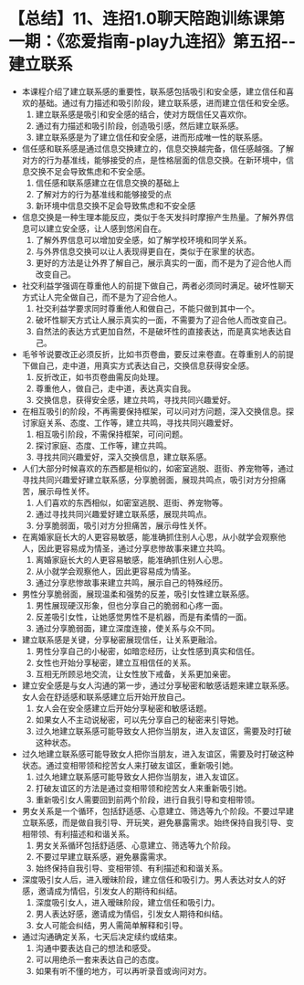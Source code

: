 # 【总结】11、连招1.0聊天陪跑训练课第一期：《恋爱指南-play九连招》第五招--建立联系

-   本课程介绍了建立联系感的重要性，联系感包括吸引和安全感，建立信任和喜欢的基础。通过有力描述和吸引阶段，建立联系感，进而建立信任和安全感。
    1.  建立联系感是吸引和安全感的结合，使对方既信任又喜欢你。
    2.  通过有力描述和吸引阶段，创造吸引感，然后建立联系感。
    3.  建立联系感是为了建立信任和安全感，进而形成唯一性的联系感。
-   信任感和联系感是通过信息交换建立的，信息交换越完备，信任感越强。了解对方的行为基准线，能够接受的点，是性格层面的信息交换。在新环境中，信息交换不足会导致焦虑和不安全感。
    1.  信任感和联系感建立在信息交换的基础上
    2.  了解对方的行为基准线和能够接受的点
    3.  新环境中信息交换不足会导致焦虑和不安全感
-   信息交换是一种生理本能反应，类似于冬天发抖时摩擦产生热量。了解外界信息可以建立安全感，让人感到悠闲自在。
    1.  了解外界信息可以增加安全感，如了解学校环境和同学关系。
    2.  与外界信息交换可以让人表现得更自在，类似于在家里的状态。
    3.  更好的方法是让外界了解自己，展示真实的一面，而不是为了迎合他人而改变自己。
-   社交利益学强调在尊重他人的前提下做自己，两者必须同时满足。破坏性聊天方式让人完全做自己，而不是为了迎合他人。
    1.  社交利益学要求同时尊重他人和做自己，不能只做到其中一个。
    2.  破坏性聊天方式让人展示真实的一面，不需要为了迎合他人而改变自己。
    3.  自然法的表达方式更加自然，不是破坏性的直接表达，而是真实地表达自己。
-   毛爷爷说要改正必须反折，比如书页卷曲，要反过来卷直。在尊重别人的前提下做自己，走中道，用真实方式表达自己，交换信息获得安全感。
    1.  反折改正，如书页卷曲需反向处理。
    2.  尊重他人，做自己，走中道，表达真实自我。
    3.  交换信息，获得安全感，建立共鸣，寻找共同兴趣爱好。
-   在相互吸引的阶段，不再需要保持框架，可以问对方问题，深入交换信息。探讨家庭关系、态度、工作等，建立共鸣，寻找共同兴趣爱好。
    1.  相互吸引阶段，不需保持框架，可问问题。
    2.  探讨家庭、态度、工作等，建立共鸣。
    3.  寻找共同兴趣爱好，深入交换信息，建立联系感。
-   人们大部分时候喜欢的东西都是相似的，如密室逃脱、逛街、养宠物等，通过寻找共同兴趣爱好建立联系感，分享脆弱面，展现共鸣点，吸引对方分担痛苦，展示母性关怀。
    1.  人们喜欢的东西相似，如密室逃脱、逛街、养宠物等。
    2.  通过寻找共同兴趣爱好建立联系感，展现共鸣点。
    3.  分享脆弱面，吸引对方分担痛苦，展示母性关怀。
-   在离婚家庭长大的人更容易敏感，能准确抓住别人心思，从小就学会观察他人，因此更容易成为情圣，通过分享悲惨故事来建立共鸣。
    1.  离婚家庭长大的人更容易敏感，能准确抓住别人心思。
    2.  从小就学会观察他人，因此更容易成为情圣。
    3.  通过分享悲惨故事来建立共鸣，展示自己的特殊经历。
-   男性分享脆弱面，展现温柔和强势的反差，吸引女性建立联系感。
    1.  男性展现硬汉形象，但也分享自己的脆弱和心疼一面。
    2.  反差吸引女性，让她感觉男性不是机器，而是有柔情的一面。
    3.  通过分享脆弱面，建立深度连接，使关系与众不同。
-   建立联系感是关键，分享秘密展现信任，让关系更融洽。
    1.  男性分享自己的小秘密，如暗恋经历，让女性感到真实和信任。
    2.  女性也开始分享秘密，建立互相信任的关系。
    3.  互相无所顾忌地交流，让女性放下戒备，关系更加亲密。
-   建立安全感是与女人沟通的第一步，通过分享秘密和敏感话题来建立联系感。女人会在舒适感和联系感建立后开始开放自己。
    1.  女人会在安全感建立后开始分享秘密和敏感话题。
    2.  如果女人不主动说秘密，可以先分享自己的秘密来引导她。
    3.  过久地建立联系感可能导致女人把你当朋友，进入友谊区，需要及时打破这种状态。
-   过久地建立联系感可能导致女人把你当朋友，进入友谊区，需要及时打破这种状态。通过变相带领和挖苦女人来打破友谊区，重新吸引她。
    1.  过久地建立联系感可能导致女人把你当朋友，进入友谊区。
    2.  打破友谊区的方法是通过变相带领和挖苦女人来重新吸引她。
    3.  重新吸引女人需要回到前两个阶段，进行自我引导和变相带领。
-   男女关系是一个循环，包括舒适感、心意建立、筛选等九个阶段。不要过早建立联系感，而是做自我引导、开玩笑，避免暴露需求。始终保持自我引导、变相带领、有利描述和和谐关系。
    1.  男女关系循环包括舒适感、心意建立、筛选等九个阶段。
    2.  不要过早建立联系感，避免暴露需求。
    3.  始终保持自我引导、变相带领、有利描述和和谐关系。
-   深度吸引女人后，进入暧昧阶段，建立信任和吸引力。男人表达对女人的好感，邀请成为情侣，引发女人的期待和纠结。
    1.  深度吸引女人，进入暧昧阶段，建立信任和吸引力。
    2.  男人表达好感，邀请成为情侣，引发女人期待和纠结。
    3.  女人可能会纠结，男人需简单解释和引导。
-   通过沟通确定关系，七天后决定续约或结束。
    1.  沟通中要表达自己的想法和感受。
    2.  可以用绝杀一套来表达自己的态度。
    3.  如果有听不懂的地方，可以再听录音或询问对方。